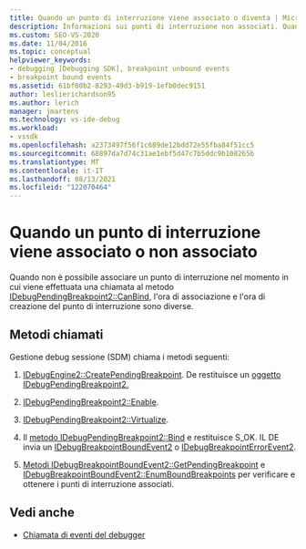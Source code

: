 ```yaml
---
title: Quando un punto di interruzione viene associato o diventa | Microsoft Docs
description: Informazioni sui punti di interruzione non associati. Quando non è possibile associare un punto di interruzione nel momento in cui viene effettuata una chiamata, l'ora di associazione e l'ora di creazione del punto di interruzione sono diverse.
ms.custom: SEO-VS-2020
ms.date: 11/04/2016
ms.topic: conceptual
helpviewer_keywords:
- debugging [Debugging SDK], breakpoint unbound events
- breakpoint bound events
ms.assetid: 61bf00b2-8293-49d3-b919-1efb0dec9151
author: leslierichardson95
ms.author: lerich
manager: jmartens
ms.technology: vs-ide-debug
ms.workload:
- vssdk
ms.openlocfilehash: a2373497f56f1c689de12bdd72e55fba84f51cc5
ms.sourcegitcommit: 68897da7d74c31ae1ebf5d47c7b5ddc9b108265b
ms.translationtype: MT
ms.contentlocale: it-IT
ms.lasthandoff: 08/13/2021
ms.locfileid: "122070464"
---
```

# <a name="when-a-breakpoint-binds-or-becomes-unbound"></a>Quando un punto di interruzione viene associato o non associato
Quando non è possibile associare un punto di interruzione nel momento in cui viene effettuata una chiamata al metodo [IDebugPendingBreakpoint2::CanBind,](../../extensibility/debugger/reference/idebugpendingbreakpoint2-canbind.md) l'ora di associazione e l'ora di creazione del punto di interruzione sono diverse.

## <a name="methods-called"></a>Metodi chiamati
 Gestione debug sessione (SDM) chiama i metodi seguenti:

1. [IDebugEngine2::CreatePendingBreakpoint](../../extensibility/debugger/reference/idebugengine2-creatependingbreakpoint.md). De restituisce un [oggetto IDebugPendingBreakpoint2.](../../extensibility/debugger/reference/idebugpendingbreakpoint2.md)

2. [IDebugPendingBreakpoint2::Enable](../../extensibility/debugger/reference/idebugpendingbreakpoint2-enable.md).

3. [IDebugPendingBreakpoint2::Virtualize](../../extensibility/debugger/reference/idebugpendingbreakpoint2-virtualize.md).

4. Il [metodo IDebugPendingBreakpoint2::Bind](../../extensibility/debugger/reference/idebugpendingbreakpoint2-bind.md) e restituisce S_OK. IL DE invia un [IDebugBreakpointBoundEvent2](../../extensibility/debugger/reference/idebugbreakpointboundevent2.md) o [IDebugBreakpointErrorEvent2](../../extensibility/debugger/reference/idebugbreakpointerrorevent2.md).

5. [Metodi IDebugBreakpointBoundEvent2::GetPendingBreakpoint](../../extensibility/debugger/reference/idebugbreakpointboundevent2-getpendingbreakpoint.md) e [IDebugBreakpointBoundEvent2::EnumBoundBreakpoints](../../extensibility/debugger/reference/idebugbreakpointboundevent2-enumboundbreakpoints.md) per verificare e ottenere i punti di interruzione associati.

## <a name="see-also"></a>Vedi anche
- [Chiamata di eventi del debugger](../../extensibility/debugger/calling-debugger-events.md)
